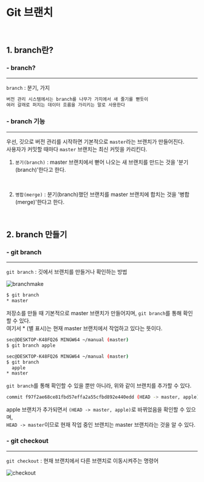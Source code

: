 # Git 브랜치
<br>

## 1. branch란?


### - branch?

---

`branch` : 분기, 가지 
<br>

```bash
버전 관리 시스템에서는 branch를 나무가 가지에서 새 줄기를 뻗듯이 
여러 갈래로 퍼지는 데이터 흐름을 가리키는 말로 사용한다
```

### - branch 기능

---

 우선, 깃으로 버전 관리를 시작하면 기본적으로 `master`라는 브랜치가 만들어진다. <br>
사용자가 커밋할 때마다 `master` 브랜치는 최신 커밋을 카리킨다.
<br>
1. `분기(branch)` : master 브랜치에서 뻗어 나오는 새 브랜치를 만드는 것을 '분기(branch)'한다고 한다.
<br>

2. `병합(merge)` : 분기(branch)했던 브랜치를 master 브랜치에 합치는 것을 '병합(merge)'한다고 한다.

<br>

## 2. branch 만들기

### - git branch

---

`git branch` : 깃에서 브랜치를 만들거나 확인하는 방법

![branchmake](https://user-images.githubusercontent.com/84573261/125770701-42964ed0-e73d-481b-97d5-221be3b19043.PNG)

```bash
$ git branch
* master
```

저장소를 만들 때 기본적으로 master 브랜치가 만들어지며, `git branch`를 통해 확인할 수 있다.<br>
여기서 * (별 표시)는 현재 master 브랜치에서 작업하고 있다는 뜻이다.

```bash
sec@DESKTOP-K48FQ26 MINGW64 ~/manual (master)
$ git branch apple

sec@DESKTOP-K48FQ26 MINGW64 ~/manual (master)
$ git branch
  apple
* master
```

`git branch`를 통해 확인할 수 있을 뿐만 아니라, 위와 같이 브랜치를 추가할 수 있다.

```bash
commit f97f2ae68ce81fbd57effa2a55cfbd892e440edd (HEAD -> master, apple)
```

apple 브랜치가 추가되면서 `(HEAD -> master, apple)`로 바뀌었음을 확인할 수 있으며,<br>
`HEAD -> master`이므로 현재 작업 중인 브랜치는 master 브랜치라는 것을 알 수 있다.

### - git checkout

---

`git checkout` : 현재 브랜치에서 다른 브랜치로 이동시켜주는 명령어

![checkout](https://user-images.githubusercontent.com/84573261/125772078-fe26fe8f-d538-440d-8b8d-2be81596b92c.PNG)
